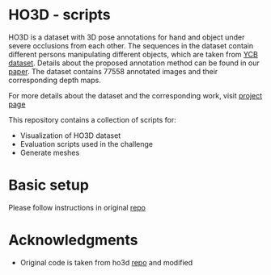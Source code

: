 # HO3D - scripts

<!-- <img src="logo.png" width="60%"> -->

HO3D is a dataset with 3D pose annotations for hand and object under severe occlusions from each other. The sequences in the dataset contain different
persons manipulating different objects, which are taken from [YCB dataset](https://rse-lab.cs.washington.edu/projects/posecnn/). Details about the 
proposed annotation method can be found in our [paper](https://arxiv.org/pdf/1907.01481). The dataset contains 77558 annotated images and their 
corresponding depth maps.

For more details about the dataset and the corresponding work, visit [project page](https://www.tugraz.at/index.php?id=40231)


This repository contains a collection of scripts for:
* Visualization of HO3D dataset
* Evaluation scripts used in the challenge
* Generate meshes


# Basic setup
Please follow instructions in original [repo](https://github.com/shreyashampali/ho3d)
    
# Acknowledgments

- Original code is taken from ho3d [repo](https://github.com/shreyashampali/ho3d) and modified  